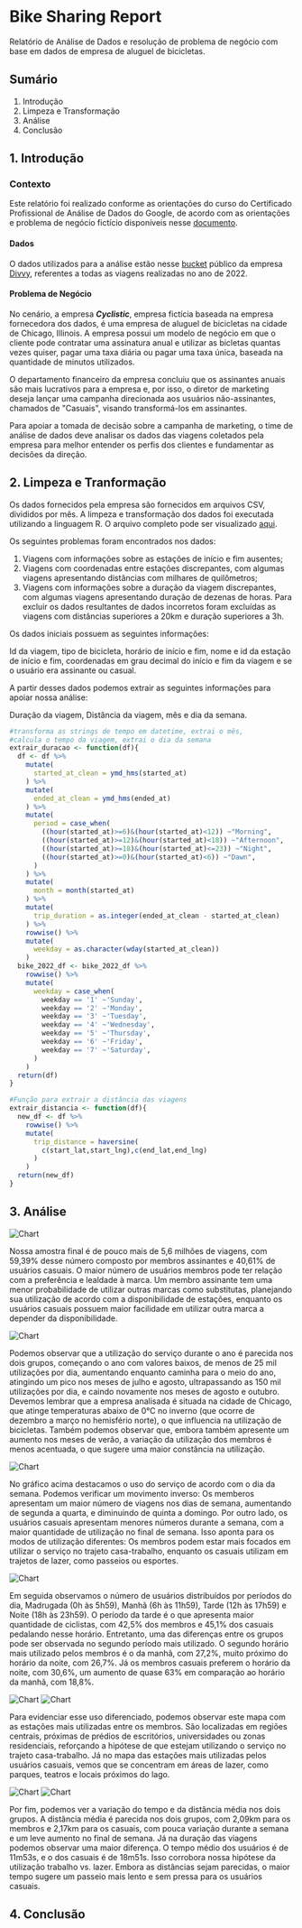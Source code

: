 # Bike Sharing Report
 Relatório de Análise de Dados  e resolução de problema de negócio com base em dados de empresa de aluguel de bicicletas.

## Sumário
1. Introdução
2. Limpeza e Transformação
3. Análise
4. Conclusão

## 1. Introdução

### Contexto

Este relatório foi realizado conforme as orientações do curso do Certificado
Profissional de Análise de Dados do Google, de acordo com as orientações e
problema de negócio fictício disponíveis nesse [documento](https://github.com/lucas-a-correa/Bike-Sharing-Report/blob/main/Bike_Sharing_Business_Problem.pdf).
  
#### Dados
  
O dados utilizados para a análise estão nesse [bucket](https://divvy-tripdata.s3.amazonaws.com/index.html)
público da empresa [Divvy](https://divvybikes.com), referentes a todas as viagens realizadas no ano de 2022.

#### Problema de Negócio

No cenário, a empresa **_Cyclistic_**, empresa fictícia baseada na empresa fornecedora dos dados,
é uma empresa de aluguel de bicicletas na cidade de Chicago, Illinois. A empresa
possui um modelo de negócio em que o cliente pode contratar uma assinatura anual e
utilizar as bicletas quantas vezes quiser, pagar uma taxa diária ou pagar uma taxa única, 
baseada na quantidade de minutos utilizados.

O departamento financeiro da empresa concluiu que os assinantes anuais são mais lucrativos
para a empresa e, por isso, o diretor de marketing deseja lançar uma campanha direcionada
aos usuários não-assinantes, chamados de "Casuais", visando transformá-los em assinantes.

Para apoiar a tomada de decisão sobre a campanha de marketing, o time de análise de dados
deve analisar os dados das viagens coletados pela empresa para melhor entender os perfis dos clientes
e fundamentar as decisões da direção.

## 2. Limpeza e Tranformação

Os dados fornecidos pela empresa são fornecidos em arquivos CSV, divididos por mês.
A limpeza e transformação dos dados foi executada utilizando a linguagem R. O
arquivo completo pode ser visualizado [aqui](https://github.com/lucas-a-correa/Bike-Sharing-Report/blob/main/Scripts/Bike_Cleaning.R).

Os seguintes problemas foram encontrados nos dados:
1. Viagens com informações sobre as estações de início e fim ausentes;
2. Viagens com coordenadas entre estações discrepantes, com algumas viagens apresentando distâncias
com milhares de quilômetros;
3. Viagens com informações sobre a duração da viagem discrepantes, com algumas viagens
apresentando duração de dezenas de horas.
Para excluir os dados resultantes de dados incorretos foram excluídas as viagens
com distâncias superiores a 20km e duração superiores a 3h.

Os dados iniciais possuem as seguintes informações:

Id da viagem, tipo de bicicleta, horário de início e fim, nome e id da estação de início e fim,
coordenadas em grau decimal do início e fim da viagem e se o usuário era assinante ou casual.

A partir desses dados podemos extrair as seguintes informações para apoiar nossa análise:

Duração da viagem, Distância da viagem, mês e dia da semana.

```R
#transforma as strings de tempo em datetime, extrai o mês,
#calcula o tempo da viagem, extrai o dia da semana
extrair_duracao <- function(df){
  df <- df %>% 
    mutate(
      started_at_clean = ymd_hms(started_at)
    ) %>% 
    mutate(
      ended_at_clean = ymd_hms(ended_at)
    ) %>% 
    mutate(
      period = case_when(
        ((hour(started_at)>=6)&(hour(started_at)<12)) ~"Morning",
        ((hour(started_at)>=12)&(hour(started_at)<18)) ~"Afternoon",
        ((hour(started_at)>=18)&(hour(started_at)<=23)) ~"Night",
        ((hour(started_at)>=0)&(hour(started_at)<6)) ~"Dawn",
      )
    ) %>% 
    mutate(
      month = month(started_at)
    ) %>% 
    mutate(
      trip_duration = as.integer(ended_at_clean - started_at_clean)
    ) %>% 
    rowwise() %>% 
    mutate(
      weekday = as.character(wday(started_at_clean))
    )
  bike_2022_df <- bike_2022_df %>% 
    rowwise() %>% 
    mutate(
      weekday = case_when(
        weekday == '1' ~'Sunday',
        weekday == '2' ~'Monday',
        weekday == '3' ~'Tuesday',
        weekday == '4' ~'Wednesday',
        weekday == '5' ~'Thursday',
        weekday == '6' ~'Friday',
        weekday == '7' ~'Saturday',
      )
    )
  return(df)
}

#Função para extrair a distância das viagens
extrair_distancia <- function(df){
  new_df <- df %>% 
    rowwise() %>% 
    mutate(
      trip_distance = haversine(
        c(start_lat,start_lng),c(end_lat,end_lng)
      )
    )
  return(new_df)
}
```
## 3. Análise

![Chart](/Charts/Members.PNG)

Nossa amostra final é de pouco mais de 5,6 milhões de viagens, com 59,39% desse número
composto por membros assinantes e 40,61% de usuários casuais. O maior número de usuários membros pode ter relação com a preferência e lealdade à marca. Um membro assinante tem uma menor probabilidade de utilizar outras marcas como substitutas, planejando sua utilização de acordo com a disponibilidade de estações, enquanto os usuários casuais possuem maior facilidade em utilizar outra marca a depender da disponibilidade.

![Chart](/Charts/Anual_Dist.PNG)

Podemos observar que a utilização do serviço durante o ano é parecida nos dois grupos, começando o ano com valores baixos, de menos de 25 mil utilizações por dia, aumentando enquanto caminha para o meio do ano, atingindo um pico nos meses de julho e agosto, ultrapassando as 150 mil utilizações por dia, e caindo novamente nos meses de agosto e outubro. Devemos lembrar que a empresa analisada é situada na cidade de Chicago, que atinge temperaturas abaixo de 0°C no inverno (que ocorre de dezembro a março no hemisfério norte), o que influencia na utilização de bicicletas.
Também podemos observar que, embora também apresente um aumento nos meses de verão, a variação da utilização dos membros é menos acentuada, o que sugere uma maior constância na utilização.

![Chart](/Charts/WDay_Users.PNG)

No gráfico acima destacamos o uso do serviço de acordo com o dia da semana. Podemos verificar um movimento inverso: Os memberos apresentam um maior número de viagens nos dias de semana, aumentando de segunda a quarta, e diminuindo de quinta a domingo. Por outro lado, os usuários casuais apresentam menores números durante a semana, com a maior quantidade de utilização no final de semana. Isso aponta para os modos de utilização diferentes: Os membros podem estar mais focados em utilizar o serviço no trajeto casa-trabalho, enquanto os casuais utilizam em trajetos de lazer, como passeios ou esportes.

![Chart](/Charts/WDay_Period.PNG)

Em seguida observamos o número de usuários distribuídos por períodos do dia, Madrugada (0h às 5h59), Manhã (6h às 11h59), Tarde (12h às 17h59) e Noite (18h às 23h59). O período da tarde é o que apresenta maior quantidade de ciclistas, com 42,5% dos membros e 45,1% dos casuais pedalando nesse horário. Entretanto, uma das diferenças entre os grupos pode ser observada no segundo período mais utilizado. O segundo horário mais utilizado pelos membros é o da manhã, com 27,2%, muito próximo do horário da noite, com 26,7%. Já os membros casuais preferem o horário da noite, com 30,6%, um aumento de quase 63% em comparação ao horário da manhã, com 18,8%.

![Chart](/Charts/Member_Trip_Map.PNG) ![Chart](/Charts/Casual_Trip_Map.PNG)

Para evidenciar esse uso diferenciado, podemos observar este mapa com as estações mais utilizadas entre os membros. São localizadas em regiões centrais, próximas de prédios de escritórios, universidades ou zonas residenciais, reforçando a hipótese de que estejam utilizando o serviço no trajeto casa-trabalho.
Já no mapa das estações mais utilizadas pelos usuários casuais, vemos que se concentram em áreas de lazer, como parques, teatros e locais próximos do lago.

![Chart](/Charts/WDay_Km.PNG) ![Chart](/Charts/WDay_Time.PNG)

Por fim, podemos ver a variação do tempo e da distância média nos dois grupos. A distância média é parecida nos dois grupos, com 2,09km para os membros e 2,17km para os casuais, com pouca variação durante a semana e um leve aumento no final de semana. Já na duração das viagens podemos observar uma maior diferença. O tempo médio dos usuários é de 11m53s, e o dos casuais é de 18m51s. Isso corrobora nossa hipótese da utilização trabalho vs. lazer. Embora as distâncias sejam parecidas, o maior tempo sugere um passeio mais lento e sem pressa para os usuários casuais.

## 4. Conclusão